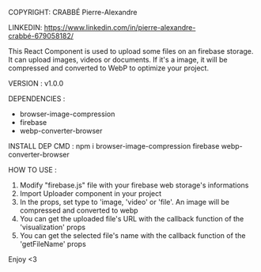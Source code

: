 COPYRIGHT: CRABBÉ Pierre-Alexandre

LINKEDIN: https://www.linkedin.com/in/pierre-alexandre-crabbé-679058182/

This React Component is used to upload some files on an firebase storage. It can upload images, videos or documents. If it's a image, it will be compressed and converted to WebP to optimize your project.

VERSION : v1.0.0

DEPENDENCIES :
- browser-image-compression
- firebase
- webp-converter-browser

INSTALL DEP CMD : npm i browser-image-compression firebase webp-converter-browser

HOW TO USE :
1. Modify "firebase.js" file with your firebase web storage's informations
3. Import Uploader component in your project
4. In the props, set type to 'image, 'video' or 'file'. An image will be compressed and converted to webp
5. You can get the uploaded file's URL with the callback function of the 'visualization' props
6. You can get the selected file's name with the callback function of the 'getFileName' props

Enjoy <3
